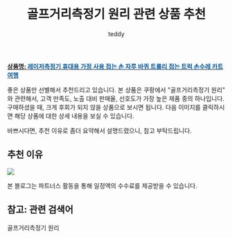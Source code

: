 ﻿---
layout: post
title:  "골프거리측정기 원리 관련 상품 추천"
author: teddy
categories: [ 가구/인테리어 ]
tags: [골프거리측정기 원리]
image: https://static.coupangcdn.com/image/vendor_inventory/b962/389baf3c2b486fa29de132be4a6bfb8edf1cb7c568eaa83095b03edfcfaf.jpeg 
description: "쿠팡에서 골프거리측정기 원리 관련 상품으로 가장 고객 선호도가 높은 제품 중 하나입니다."
---

<a href="https://link.coupang.com/re/AFFSDP?lptag=AF3256674&pageKey=6813192442&itemId=16123770118&vendorItemId=83320498378&traceid=V0-153-c7744c31bf3373f5&requestid=20221223014337571228072"><b>상품명: <font color='#01579B'>레이저측정기 휴대용 가정 사용 접는 손 자루 바퀴 트롤리 접는 트럭 손수레 카트 여행</font></b></a>

좋은 상품만 선별해서 추천드리고 있습니다.
본 상품은 쿠팡에서 "골프거리측정기 원리" 와 관련해서, 고객 만족도, 노출 대비 판매율, 선호도가 가장 높은 제품 중의 하나입니다.
구매하셨을 때, 크게 후회가 되지 않을 상품으로 보시면 됩니다. 
다음 이미지를 클릭하시면 해당 상품에 대한 상세 내용을 보실 수 있습니다.

바쁘시다면, 추천 이유로 좀더 요약해서 설명드렸으니, 참고 부탁드립니다.

## 추천 이유 

<a href="https://link.coupang.com/re/AFFSDP?lptag=AF3256674&pageKey=6813192442&itemId=16123770118&vendorItemId=83320498378&traceid=V0-153-c7744c31bf3373f5&requestid=20221223014337571228072"><img src="https://link.coupang.com/re/AFFSDP?lptag=AF3256674&pageKey=6813192442&itemId=16123770118&vendorItemId=83320498378&traceid=V0-153-c7744c31bf3373f5&requestid=20221223014337571228072"></a> 

본 블로그는 파트너스 활동을 통해 일정액의 수수료를 제공받을 수 있습니다.

## 참고: 관련 검색어    
골프거리측정기 원리